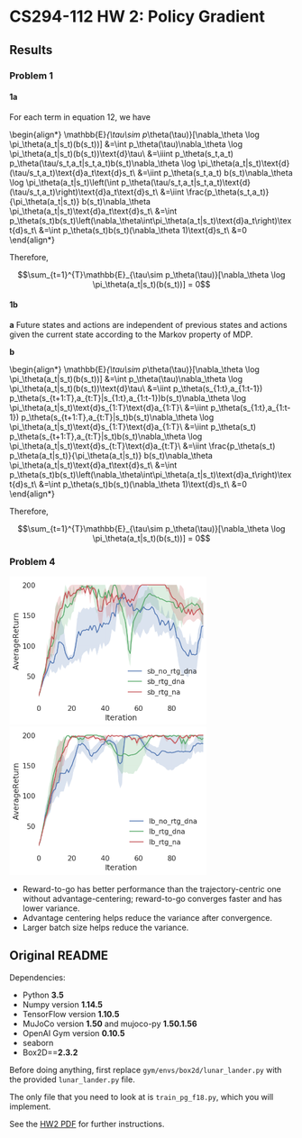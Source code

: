 # CS294-112 HW 2: Policy Gradient

## Results
### Problem 1
#### 1a
For each term in equation 12, we have

\begin{align*}
\mathbb{E}_{\tau\sim p_\theta(\tau)}[\nabla_\theta \log \pi_\theta(a_t|s_t)(b(s_t))]
&=\int p_\theta(\tau)\nabla_\theta \log \pi_\theta(a_t|s_t)(b(s_t))\text{d}\tau\\
&=\iiint p_\theta(s_t,a_t) p_\theta(\tau/s_t,a_t|s_t,a_t)b(s_t)\nabla_\theta \log \pi_\theta(a_t|s_t)\text{d}(\tau/s_t,a_t)\text{d}a_t\text{d}s_t\\
&=\iint p_\theta(s_t,a_t) b(s_t)\nabla_\theta \log \pi_\theta(a_t|s_t)\left(\int p_\theta(\tau/s_t,a_t|s_t,a_t)\text{d}(\tau/s_t,a_t)\right)\text{d}a_t\text{d}s_t\\
&=\iint \frac{p_\theta(s_t,a_t)}{\pi_\theta(a_t|s_t)} b(s_t)\nabla_\theta \pi_\theta(a_t|s_t)\text{d}a_t\text{d}s_t\\
&=\int p_\theta(s_t)b(s_t)\left(\nabla_\theta\int\pi_\theta(a_t|s_t)\text{d}a_t\right)\text{d}s_t\\
&=\int p_\theta(s_t)b(s_t)(\nabla_\theta 1)\text{d}s_t\\
&=0
\end{align*}

Therefore, 

$$\sum_{t=1}^{T}\mathbb{E}_{\tau\sim p_\theta(\tau)}[\nabla_\theta \log \pi_\theta(a_t|s_t)(b(s_t))] = 0$$

#### 1b
**a** Future states and actions are independent of previous states and actions given the current state according to the Markov property of MDP.

**b**

\begin{align*}
\mathbb{E}_{\tau\sim p_\theta(\tau)}[\nabla_\theta \log \pi_\theta(a_t|s_t)(b(s_t))]
&=\int p_\theta(\tau)\nabla_\theta \log \pi_\theta(a_t|s_t)(b(s_t))\text{d}\tau\\
&=\iint p_\theta(s_{1:t},a_{1:t-1}) p_\theta(s_{t+1:T},a_{t:T}|s_{1:t},a_{1:t-1})b(s_t)\nabla_\theta \log \pi_\theta(a_t|s_t)\text{d}s_{1:T}\text{d}a_{1:T}\\
&=\iint p_\theta(s_{1:t},a_{1:t-1}) p_\theta(s_{t+1:T},a_{t:T}|s_t)b(s_t)\nabla_\theta \log \pi_\theta(a_t|s_t)\text{d}s_{1:T}\text{d}a_{1:T}\\
&=\iint p_\theta(s_t) p_\theta(s_{t+1:T},a_{t:T}|s_t)b(s_t)\nabla_\theta \log \pi_\theta(a_t|s_t)\text{d}s_{t:T}\text{d}a_{t:T}\\
&=\iint \frac{p_\theta(s_t) p_\theta(a_t|s_t)}{\pi_\theta(a_t|s_t)} b(s_t)\nabla_\theta \pi_\theta(a_t|s_t)\text{d}a_t\text{d}s_t\\
&=\int p_\theta(s_t)b(s_t)\left(\nabla_\theta\int\pi_\theta(a_t|s_t)\text{d}a_t\right)\text{d}s_t\\
&=\int p_\theta(s_t)b(s_t)(\nabla_\theta 1)\text{d}s_t\\
&=0
\end{align*}

Therefore, 

$$\sum_{t=1}^{T}\mathbb{E}_{\tau\sim p_\theta(\tau)}[\nabla_\theta \log \pi_\theta(a_t|s_t)(b(s_t))] = 0$$

### Problem 4

<p float="left">
  <img src="./results/p4_sb.png" width="350"/>
  <img src="./results/p4_lb.png" width="350"/>
</p>

* Reward-to-go has better performance than the trajectory-centric one without advantage-centering; reward-to-go converges faster and has lower variance.
* Advantage centering helps reduce the variance after convergence.
* Larger batch size helps reduce the variance.

## Original README

Dependencies:
 * Python **3.5**
 * Numpy version **1.14.5**
 * TensorFlow version **1.10.5**
 * MuJoCo version **1.50** and mujoco-py **1.50.1.56**
 * OpenAI Gym version **0.10.5**
 * seaborn
 * Box2D==**2.3.2**

Before doing anything, first replace `gym/envs/box2d/lunar_lander.py` with the provided `lunar_lander.py` file.

The only file that you need to look at is `train_pg_f18.py`, which you will implement.

See the [HW2 PDF](http://rail.eecs.berkeley.edu/deeprlcourse/static/homeworks/hw2.pdf) for further instructions.
